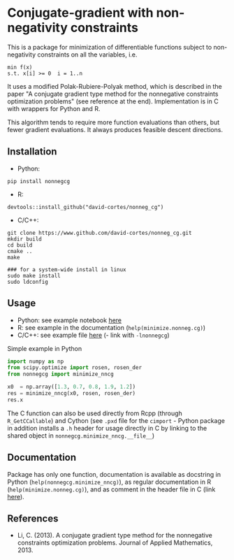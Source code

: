 # Conjugate-gradient with non-negativity constraints

This is a package for minimization of differentiable functions subject to non-negativity constraints on all the variables, i.e.
```
min f(x)
s.t. x[i] >= 0  i = 1..n
```

It uses a modified Polak-Rubiere-Polyak method, which is described in the paper "A conjugate gradient type method for the nonnegative constraints optimization problems" (see reference at the end). Implementation is in C with wrappers for Python and R.

This algorithm tends to require more function evaluations than others, but fewer gradient evaluations. It always produces feasible descent directions.

## Installation

* Python:
```
pip install nonnegcg
```

* R:
```
devtools::install_github("david-cortes/nonneg_cg")
```

* C/C++:

```
git clone https://www.github.com/david-cortes/nonneg_cg.git
mkdir build
cd build
cmake ..
make

### for a system-wide install in linux
sudo make install
sudo ldconfig
```

## Usage

* Python: see example notebook [here](https://www.github.com/david-cortes/nonneg_cg/example/nncg.ipynb)
* R: see example in the documentation (`help(minimize.nonneg.cg)`)
* C/C++: see example file [here](https://www.github.com/david-cortes/nonneg_cg/example/c_rosenbrock.c) (- link with `-lnonnegcg`)

Simple example in Python
```python
import numpy as np
from scipy.optimize import rosen, rosen_der
from nonnegcg import minimize_nncg

x0  = np.array([1.3, 0.7, 0.8, 1.9, 1.2])
res = minimize_nncg(x0, rosen, rosen_der)
res.x
```

The C function can also be used directly from Rcpp (through `R_GetCCallable`) and Cython (see `.pxd` file for the `cimport` - Python package in addition installs a `.h` header for usage directly in C by linking to the shared object in `nonnegcg.minimize_nncg.__file__`)

## Documentation

Package has only one function, documentation is available as docstring in Python (`help(nonnegcg.minimize_nncg)`), as regular documentation in R (`help(minimize.nonneg.cg)`), and as comment in the header file in C (link [here](https://github.com/david-cortes/nonneg_cg/include/nonnegcg.h)).

## References
* Li, C. (2013). A conjugate gradient type method for the nonnegative constraints optimization problems. Journal of Applied Mathematics, 2013.
